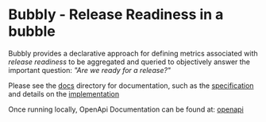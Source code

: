 # Bubbly - Release Readiness in a bubble

Bubbly provides a declarative approach for defining metrics associated with *release readiness* to be aggregated and queried to objectively answer the important question: *"Are we ready for a release?"*

Please see the [docs](./docs) directory for documentation, such as the [specification](./docs/SPECIFICATION.md) and details on the [implementation](docs/IMPLEMENTATION.md)

Once running locally, OpenApi Documentation can be found at:
[openapi](http://localhost:8080/swagger/index.html)